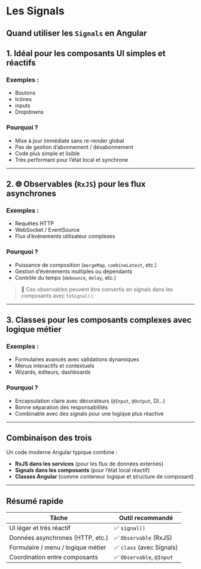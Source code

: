 # Les Signals

## Quand utiliser les `Signals` en Angular

## 1. Idéal pour les composants UI simples et réactifs

### Exemples :
- Boutons
- Icônes
- inputs
- Dropdowns

### Pourquoi ?
- Mise à jour immédiate sans re-render global
- Pas de gestion d’abonnement / désabonnement
- Code plus simple et lisible
- Très performant pour l’état local et synchrone

---

## 2. 🌐 Observables (`RxJS`) pour les flux asynchrones

### Exemples :
- Requêtes HTTP
- WebSocket / EventSource
- Flux d’événements utilisateur complexes

### Pourquoi ?
- Puissance de composition (`mergeMap`, `combineLatest`, etc.)
- Gestion d’événements multiples ou dépendants
- Contrôle du temps (`debounce`, `delay`, etc.)

> 🔁 Ces observables peuvent être convertis en signals dans les composants avec `toSignal()`.

---

## 3. Classes pour les composants complexes avec logique métier

### Exemples :
- Formulaires avancés avec validations dynamiques
- Menus interactifs et contextuels
- Wizards, éditeurs, dashboards

### Pourquoi ?
- Encapsulation claire avec décorateurs (`@Input`, `@Output`, DI…)
- Bonne séparation des responsabilités
- Combinable avec des signals pour une logique plus réactive

---

## Combinaison des trois

Un code moderne Angular typique combine :

- **RxJS dans les services** (pour les flux de données externes)
- **Signals dans les composants** (pour l’état local réactif)
- **Classes Angular** (comme conteneur logique et structure de composant)

---

## Résumé rapide

| Tâche                               | Outil recommandé           |
|------------------------------------|-----------------------------|
| UI léger et très réactif           | ✅ `signal()`               |
| Données asynchrones (HTTP, etc.)   | ✅ `Observable` (RxJS)      |
| Formulaire / menu / logique métier | ✅ `class` (avec Signals)   |
| Coordination entre composants      | ✅ `Observable`, `@Input`   |

